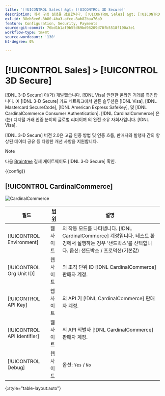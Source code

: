 ```yaml
---
title: '[!UICONTROL Sales] &gt; [!UICONTROL 3D Secure]'
description: 에서 구성 설정을 검토합니다. [!UICONTROL Sales] &gt; [!UICONTROL 3D Secure] 상거래 관리자의 페이지입니다.
exl-id: 38eb3ee6-8b80-4ba3-afce-8ab82baa76a9
feature: Configuration, Security, Payments
source-git-commit: 76bd1b1af9b55d69bd98209d70fb5518f190a3e1
workflow-type: tm+mt
source-wordcount: '130'
ht-degree: 0%

---
```


# [!UICONTROL Sales] > [!UICONTROL 3D Secure]

[!DNL 3-D Secure] 이(가) 개발했습니다. [!DNL Visa] 안전한 온라인 거래를 촉진합니다. 예 [!DNL 3-D Secure] 카드 네트워크에서 만든 솔루션은 [!DNL Visa], [!DNL Mastercard SecureCode], [!DNL American Express SafeKey], 및 [!DNL CardinalCommerce Consumer Authentication]. [!DNL CardinalCommerce] 은(는) 디지털 거래 인증 분야의 글로벌 리더이며 의 완전 소유 자회사입니다. [!DNL Visa].

[!DNL 3-D Secure] 버전 2.0은 고급 인증 방법 및 인증 흐름, 판매자와 발행자 간의 향상된 데이터 공유 등 다양한 개선 사항을 지원합니다.

>[!NOTE]
>
>다음 [Braintree](../../stores-purchase/braintree.md) 결제 게이트웨이도 [!DNL 3-D Secure] 확인.

{{config}}

## [!UICONTROL CardinalCommerce]

![CardinalCommerce](./assets/3d-secure-cardinalcommerce.png)<!-- zoom -->

| 필드 | [범위](../../getting-started/websites-stores-views.md#scope-settings) | 설명 |
|--- |--- |--- |
| [!UICONTROL Environment] | 웹 사이트 | 의 작동 모드를 나타냅니다. [!DNL CardinalCommerce] 계정입니다. 테스트 환경에서 실행하는 경우 &#39;샌드박스&#39;를 선택합니다. 옵션: 샌드박스 / 프로덕션(기본값) |
| [!UICONTROL Org Unit ID] | 웹 사이트 | 의 조직 단위 ID [!DNL CardinalCommerce] 판매자 계정. |
| [!UICONTROL API Key] | 웹 사이트 | 의 API 키 [!DNL CardinalCommerce] 판매자 계정. |
| [!UICONTROL API Identifier] | 웹 사이트 | 의 API 식별자 [!DNL CardinalCommerce] 판매자 계정. |
| [!UICONTROL Debug] | 웹 사이트 | 옵션: `Yes` / `No` |

{:style=&quot;table-layout:auto&quot;}
